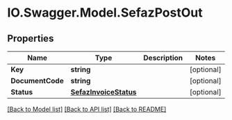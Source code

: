 # IO.Swagger.Model.SefazPostOut
## Properties

Name | Type | Description | Notes
------------ | ------------- | ------------- | -------------
**Key** | **string** |  | [optional] 
**DocumentCode** | **string** |  | [optional] 
**Status** | [**SefazInvoiceStatus**](SefazInvoiceStatus.md) |  | [optional] 

[[Back to Model list]](../README.md#documentation-for-models) [[Back to API list]](../README.md#documentation-for-api-endpoints) [[Back to README]](../README.md)

